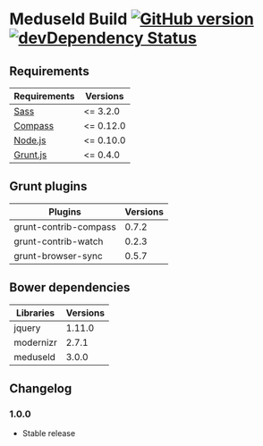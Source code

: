 # Meduseld Build [![GitHub version](https://badge.fury.io/gh/agenceepsilon%2Fmeduseld-build.png)](http://badge.fury.io/gh/agenceepsilon%2Fmeduseld-build) [![devDependency Status](https://david-dm.org/agenceepsilon/meduseld-build/dev-status.png)](https://david-dm.org/agenceepsilon/meduseld-build#info=devDependencies)

## Requirements

| Requirements                         | Versions  |
| ------------------------------------ | --------- |
| [Sass](http://sass-lang.com/)        | <= 3.2.0  |
| [Compass](http://compass-style.org)  | <= 0.12.0 |
| [Node.js](http://nodejs.org)         | <= 0.10.0 |
| [Grunt.js](http://gruntjs.com)       | <= 0.4.0  |

## Grunt plugins

| Plugins               | Versions |
| --------------------- | -------- |
| grunt-contrib-compass | 0.7.2    |
| grunt-contrib-watch   | 0.2.3    |
| grunt-browser-sync    | 0.5.7    |

## Bower dependencies

| Libraries | Versions |
| --------- | -------- |
| jquery    | 1.11.0   |
| modernizr | 2.7.1    |
| meduseld  | 3.0.0    |

## Changelog

### 1.0.0

* Stable release